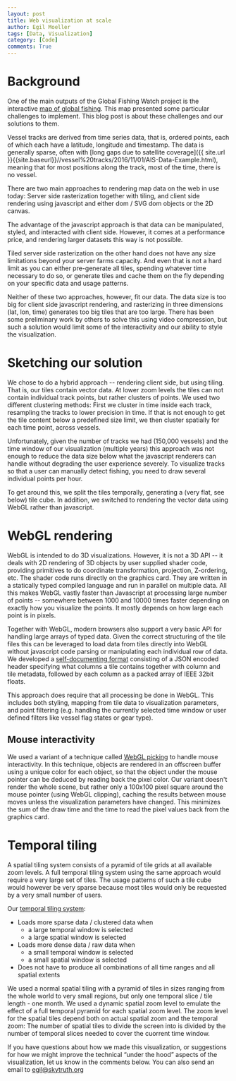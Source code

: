 ```yaml
---
layout: post
title: Web visualization at scale
author: Egil Moeller
tags: [Data, Visualization]
category: [Code]
comments: True
---
```


# Background

One of the main outputs of the Global Fishing Watch project is the interactive [map of global fishing](http://globalfishingwatch.org/map). This map presented some particular challenges to implement. This blog post is about these challenges and our solutions to them.

Vessel tracks are derived from time series data, that is, ordered points, each of which each have a latitude, longitude and timestamp. The data is generally sparse, often with [long gaps due to satellite coverage]({{ site.url }}{{site.baseurl}}//vessel%20tracks/2016/11/01/AIS-Data-Example.html), meaning that for most positions along the track, most of the time, there is no vessel.

There are two main approaches to rendering map data on the web in use today: Server side rasterization together with tiling, and client side rendering using javascript and either dom / SVG dom objects or the 2D canvas.

The advantage of the javascript approach is that data can be manipulated, styled, and interacted with client side. However, it comes at a performance price, and rendering larger datasets this way is not possible.

Tiled server side rasterization on the other hand does not have any size limitations beyond your server farms capacity. And even that  is not a hard limit as you can either pre-generate all tiles, spending whatever time necessary to do so, or generate tiles and cache them on the fly depending on your specific data and usage patterns.

Neither of these two approaches, however, fit our data. The data size is too big for client side javascript rendering, and rasterizing in three dimensions (lat, lon, time) generates too big tiles that are too large. There has been some preliminary work by others to solve this using video compression, but such a solution would limit some of the interactivity and our ability to style the visualization. 


# Sketching our solution

We chose to do a hybrid approach -- rendering client side, but using tiling. That is, our tiles contain vector data. At lower zoom levels the tiles can not contain individual track points, but rather clusters of points. We used two different clustering methods: First we cluster in time inside each track, resampling the tracks to lower precision in time. If that is not enough to get the tile content below a predefined size limit, we then cluster spatially for each time point, across vessels.

Unfortunately, given the number of tracks we had (150,000 vessels) and the time window of our visualization (multiple years) this approach was not enough to reduce the data size below what the javascript renderers can handle without degrading the user experience severely. To visualize tracks so that a user can manually detect fishing, you need to draw several individual points per hour.

To get around this, we split the tiles temporally, generating a (very flat, see below) tile cube. In addition, we switched to rendering the vector data using WebGL rather than javascript.

# WebGL rendering

WebGL is intended to do 3D visualizations. However, it is not a 3D API -- it deals with 2D rendering of 3D objects by user supplied shader code, providing primitives to do coordinate transformation, projection, Z-ordering, etc. The shader code runs directly on the graphics card. They are written in a statically typed compiled language and run in parallel on multiple data. All this makes WebGL vastly faster than Javascript at processing large number of points -- somewhere between 1000 and 10000 times faster depending on exactly how you visualize the points. It mostly depends on how large each point is in pixels.

Together with WebGL, modern browsers also support a very basic API for handling large arrays of typed data. Given the correct structuring of the tile files this can be leveraged to load data from tiles directly into WebGL without javascript code parsing or manipulating each individual row of data. We developed a [self-documenting format](https://github.com/GlobalFishingWatch/pelagos-client/blob/master/js/app/Data/TypedMatrixParser.js) consisting of a JSON encoded header specifying what columns a tile contains together with column and tile metadata, followed by each column as a packed array of IEEE 32bit floats.

This approach does require that all processing be done in WebGL. This includes both styling, mapping from tile data to visualization parameters, and point filtering (e.g. handling the currently selected time window or user defined filters like vessel flag states or gear type).

## Mouse interactivity

We used a variant of a technique called [WebGL picking](http://www.opengl-tutorial.org/miscellaneous/clicking-on-objects/picking-with-an-opengl-hack/) to handle mouse interactivity. In this technique, objects are rendered in an offscreen buffer using a unique color for each object, so that the object under the mouse pointer can be deduced by reading back the pixel color. Our variant doesn't render the whole scene, but rather only a 100x100 pixel square around the mouse pointer (using WebGL clipping), caching the results between mouse moves unless the visualization parameters have changed. This minimizes the sum of the draw time and the time to read the pixel values back from the graphics card.

 # Temporal tiling

A spatial tiling system consists of a pyramid of tile grids at all available zoom levels. A full temporal tiling system using the same approach would require a very large set of tiles. The usage patterns of such a tile cube would however be very sparse because most tiles would only be requested by a very small number of users.

Our [temporal tiling system](http://globalfishingwatch.github.io/pelagos-client/tiling.html):

* Loads more sparse data / clustered data when
  * a large temporal window is selected
  * a large spatial window is selected
* Loads more dense data / raw data when
  * a small temporal window is selected
  * a small spatial window is selected
* Does not have to produce all combinations of all time ranges and all spatial extents


We used a normal spatial tiling with a pyramid of tiles in sizes ranging from the whole world to very small regions, but only one temporal slice / tile length - one month. We used a dynamic spatial zoom level to emulate the effect of a full temporal pyramid for each spatial zoom level. The zoom level for the spatial tiles depend both on actual spatial zoom and the temporal zoom: The number of spatial tiles to divide the screen into is divided by the number of temporal slices needed to cover the cuorrent time window.

If you have questions about how we made this visualization, or suggestions for how we might improve the technical “under the hood” aspects of the visualization, let us know in the comments below. You can also send an email to egil@skytruth.org
